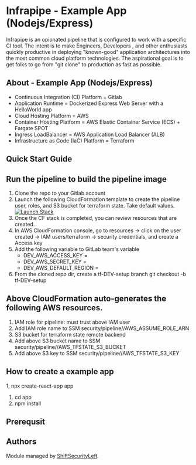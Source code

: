 # Infrapipe - Example App (Nodejs/Express)

Infrapipe is an opionated pipeline that is configured to work with a specific CI tool.  The intent is to make Engineers, Developers , and other enthusiasts quickly productive in deploying "known-good" application architectures into the most common cloud platform technologies.  The aspirational goal is to get folks to go from "git clone" to production as fast as possible.

## About - Example App (Nodejs/Express)
-   Continuous Integration (CI) Platform = Gitlab
-   Application Runtime = Dockerized Express Web Server with a HelloWorld app
-   Cloud Hosting Platform = AWS
-   Container Hosting Platform = AWS Elastic Container Service (ECS) + Fargate SPOT
-   Ingress LoadBalancer = AWS Application Load Balancer (ALB)
-   Infrastructure as Code (IaC) Platform = Terraform

## Quick Start Guide

## Run the pipeline to build the pipeline image
1. Clone the repo to your Gitlab account
1. Launch the following CloudFormation template to create the pipeline user, roles, and S3 bucket for terraform state.  Take default values. [![Launch Stack](https://s3.amazonaws.com/cloudformation-examples/cloudformation-launch-stack.png)](https://console.aws.amazon.com/cloudformation/home?region=us-east-1#/stacks/new?stackName=InfraPipeSetup&templateURL=https://shiftsecurityleft-infrapipe-cf.s3.amazonaws.com/infrapipe/branch/master/cf-templates/infrapipe-setup.cfn.yaml) 
1. Once the CF stack is completed, you can review resources that are created.
1. In AWS CloudFormation console, go to resources -> click on the user created -> IAM users/terraform -> security credentials, and create a Access key
1. Add the following variable to GitLab team's variable 
   - DEV_AWS_ACCESS_KEY = <access key>
   - DEV_AWS_SECRET_KEY = <secret key>
   - DEV_AWS_DEFAULT_REGION = <your AWS default region>
1. From the cloned repo dir, create a tf-DEV-setup branch
   git checkout -b tf-DEV-setup



## Above CloudFormation auto-generates the following AWS resources.
1. IAM role for pipeline: must trust above IAM user
1. Add IAM role name to SSM security/pipeline/<ENV>/AWS_ASSUME_ROLE_ARN
1. S3 bucket for terraform state remote backend
1. Add above S3 bucket name to SSM security/pipeline/<ENV>/AWS_TFSTATE_S3_BUCKET
1. Add above S3 key to SSM security/pipeline/<ENV>/AWS_TFSTATE_S3_KEY


## How to create a example app
1, npx create-react-app app
1. cd app
1. npm install



## Prerequsit

## Authors

Module managed by [ShiftSecurityLeft](https://shiftsecurityleft.io).

